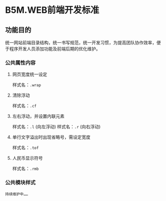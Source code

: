 B5M.WEB前端开发标准
===


## 功能目的

统一网站前端目录结构，统一书写规范，统一开发习惯，为提高团队协作效率，便于程序开发人员添加功能及前端后期的优化维护。


### 公共属性内容

1. 网页宽度统一设定

	样式名：`.wrap`

2. 清除浮动
	
	样式名：`.cf`

3. 左右浮动，并设置内联元素

	样式名：`.l` (向左浮动)
	样式名：`.r` (向右浮动)

4. 单行文字溢出时出现省略号，需设定宽度 

	样式名：`.tof`

5. 人民币显示符号

	样式名：`.rmb`


### 公共模块样式

	持续维护中……
